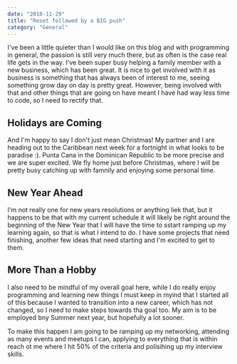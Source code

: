 ```yaml
---
date: "2018-11-29"
title: "Reset followed by a BIG push"
category: "General"
---
```

 I've been a little quieter than I would like on this blog and with programming in general, the passion is still very much there, but as often is the case real life gets in the way. I've been super busy helping a family member with a new business, which has been great. It is nice to get involved with it as business is something that has always been of interest to me, seeing something grow day on day is pretty great. However, being involved with that and other things that are going on have meant I have had way less time to code, so I need to rectify that. 
 
 ## Holidays are Coming
 
 And I'm happy to say I don't just mean Christmas! My partner and I are heading out to the Caribbean next week for a fortnight in what looks to be paradise :). Punta Cana in the Dominican Republic to be more precise and we are super excited. We fly home just before Christmas, where I will be pretty busy catching up with famnily and enjoying some personal time.
 
## New Year Ahead

I'm not really one for new years resolutions or anything liek that, but it happens to be that with my current schedule it will likely be right around the beginning of the New Year that I will have the time to sstart ramping up my learning again, so that is what I intend to do. I have some projects that need finishing, another few ideas that need starting and I'm excited to get to them.

## More Than a Hobby

I also need to be mindful of my overall goal here, while I do really enjoy programming and learning new things I must keep in myind that I started all of this because I wanted to transition into a new career, which has not changed, so I need to make steps towards tha goal too. My aim is to be employed bny Summer next year, but hopefully a lot sooner.

To make this happen I am going to be ramping up my networking, attending as many events and meetups I can, applying to everything that is within reach ot me where I hit 50% of the criteria and polisihing up my interview skills. 
